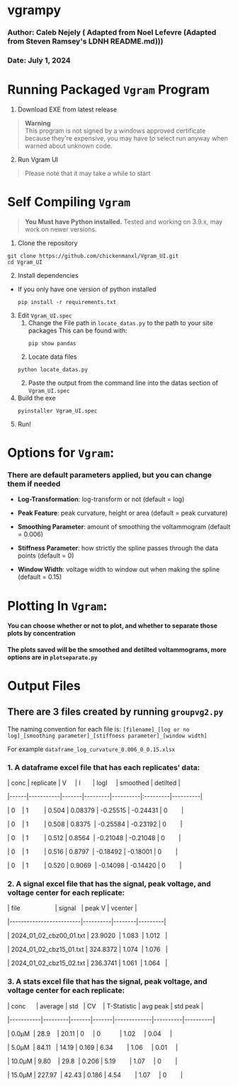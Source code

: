 # vgrampy

  

### Author: Caleb Nejely ( Adapted from Noel Lefevre (Adapted from Steven Ramsey's LDNH README.md)))

### Date: July 1, 2024

  

# Running Packaged `Vgram` Program

  1. Download EXE from latest release
  > **Warning**  
  > This program is not signed by a windows approved certificate because they're expensive, you may have to select run anyway when warned about unknown code.

2. Run Vgram UI
> Please note that it may take a while to start

# Self Compiling `Vgram`

  > **You Must have Python installed.**
  > Tested and working on 3.9.x, may work on newer versions.

1. Clone the repository
```
git clone https://github.com/chickenmanxl/Vgram_UI.git
cd Vgram_UI
```

2. Install dependencies
- If you only have one version of python installed
	```
	pip install -r requirements.txt
	```

3. Edit `Vgram_UI.spec`
	1. Change the File path in `locate_datas.py` to the path to your site packages
		This can be found with:
		```
		pip show pandas
		```
	1. Locate data files
	```
	python locate_datas.py
	```
	2. Paste the output from the command line into the datas section of `Vgram_UI.spec`
4. Build the exe
	```
	pyinstaller Vgram_UI.spec
	```
5. Run!
# Options for `Vgram`:

  

### There are default parameters applied, but you can change them if needed

  

- **Log-Transformation**: log-transform or not (default = log)

- **Peak Feature**: peak curvature, height or area (default = peak curvature)

- **Smoothing Parameter**: amount of smoothing the voltammogram (default = 0.006)

- **Stiffness Parameter**: how strictly the spline passes through the data points (default = 0)

- **Window Width**: voltage width to window out when making the spline (default = 0.15)

  

# Plotting In `Vgram`:

  

#### You can choose whether or not to plot, and whether to separate those plots by concentration

#### The plots saved will be the smoothed and detilted voltammograms, more options are in `plotseparate.py`

  

# Output Files

  

## There are 3 files created by running `groupvg2.py`

  

The naming convention for each file is: `[filename]_[log or no log]_[smoothing parameter]_[stiffness parameter]_[window width]`

  

For example `dataframe_log_curvature_0.006_0_0.15.xlsx`

  

### 1. A dataframe excel file that has each replicates' data:

  

| conc | replicate | V     | I       | logI     | smoothed | detilted |

|------|-----------|-------|---------|----------|:---------|----------|

| 0    | 1         | 0.504 | 0.08379 | -0.25515 | -0.24431 | 0        |

| 0    | 1         | 0.508 | 0.8375  | -0.25584 | -0.23192 | 0        |

| 0    | 1         | 0.512 | 0.8564  | -0.21048 | -0.21048 | 0        |

| 0    | 1         | 0.516 | 0.8797  | -0.18492 | -0.18001 | 0        |

| 0    | 1         | 0.520 | 0.9069  | -0.14098 | -0.14420 | 0        |

  

### 2. A signal excel file that has the signal, peak voltage, and voltage center for each replicate:

  

| file                    | signal   | peak V | vcenter |

|-------------------------|----------|--------|---------|

| 2024_01_02_cbz00_01.txt | 23.9020  | 1.083  | 1.012   |

| 2024_01_02_cbz15_01.txt | 324.8372 | 1.074  | 1.076   |

| 2024_01_02_cbz15_02.txt | 236.3741 | 1.061  | 1.064   |

  

### 3. A stats excel file that has the signal, peak voltage, and voltage center for each replicate:

  

| conc      | average | std   | CV    | T-Statistic | avg peak | std peak |

|-----------|---------|-------|-------|-------------|----------|----------|

| 0.0&mu;M  | 28.9    | 20.11 | 0     | 0           | 1.02     | 0.04     |

| 5.0&mu;M  | 84.11   | 14.19 | 0.169 | 6.34        | 1.06     | 0.01     |

| 10.0&mu;M | 9.80    | 29.8  | 0.206 | 5.19        | 1.07     | 0        |

| 15.0&mu;M | 227.97  | 42.43 | 0.186 | 4.54        | 1.07     | 0        |